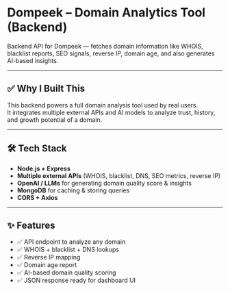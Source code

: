 # Dompeek – Domain Analytics Tool (Backend)

Backend API for Dompeek — fetches domain information like WHOIS, blacklist reports, SEO signals, reverse IP, domain age, and also generates AI-based insights.

---

## ✅ Why I Built This
This backend powers a full domain analysis tool used by real users.  
It integrates multiple external APIs and AI models to analyze trust, history, and growth potential of a domain.

---

## 🛠 Tech Stack
- **Node.js + Express**
- **Multiple external APIs** (WHOIS, blacklist, DNS, SEO metrics, reverse IP)
- **OpenAI / LLMs** for generating domain quality score & insights
- **MongoDB** for caching & storing queries
- **CORS + Axios**

---

## ✨ Features
- ✅ API endpoint to analyze any domain
- ✅ WHOIS + blacklist + DNS lookups
- ✅ Reverse IP mapping
- ✅ Domain age report
- ✅ AI-based domain quality scoring
- ✅ JSON response ready for dashboard UI
